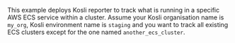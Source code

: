 This example deploys Kosli reporter to track what is running in a specific AWS ECS service within a cluster. Assume your Kosli organisation name is `my_org`, Kosli environment name is `staging` and you want to track all existing ECS clusters except for the one named `another_ecs_cluster`.